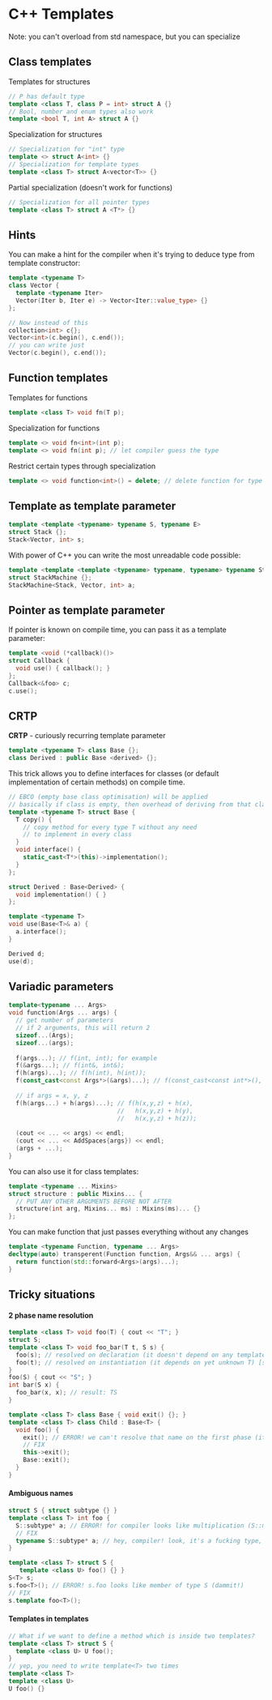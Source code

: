 # C++ Templates

Note: you can't overload from std namespace, but you can specialize

## Class templates

Templates for structures
```c++
// P has default type
template <class T, class P = int> struct A {} 
// Bool, number and enum types also work
template <bool T, int A> struct A {}
```

Specialization for structures
```c++
// Specialization for "int" type
template <> struct A<int> {} 
// Specialization for template types
template <class T> struct A<vector<T>> {}
```

Partial specialization (doesn't work for functions)
```c++
// Specialization for all pointer types
template <class T> struct A <T*> {}
```

## Hints

You can make a hint for the compiler when it's trying to deduce type from template constructor:
```c++
template <typename T>
class Vector {
  template <typename Iter>
  Vector(Iter b, Iter e) -> Vector<Iter::value_type> {}
};

// Now instead of this
collection<int> c{};
Vector<int>(c.begin(), c.end());
// you can write just
Vector(c.begin(), c.end());
```

## Function templates

Templates for functions
```c++
template <class T> void fn(T p);
```

Specialization for functions
```c++
template <> void fn<int>(int p);
template <> void fn(int p); // let compiler guess the type
```

Restrict certain types through specialization
```c++
template <> void function<int>() = delete; // delete function for type int
```

## Template as template parameter

```c++
template <template <typename> typename S, typename E>
struct Stack {};
Stack<Vector, int> s;
```

With power of C++ you can write the most unreadable code possible:
```c++
template <template <template <typename> typename, typename> typename Stack, template <typename> typename S, typename E>
struct StackMachine {};
StackMachine<Stack, Vector, int> a;
```

## Pointer as template parameter
If pointer is known on compile time, you can pass it as a template parameter:
```c++
template <void (*callback)()>
struct Callback {
  void use() { callback(); }
};
Callback<&foo> c;
c.use();
```

## CRTP
**CRTP** - curiously recurring template parameter

```c++
template <typename T> class Base {};
class Derived : public Base <derived> {};
```

This trick allows you to define interfaces for classes (or default implementation of certain methods)
on compile time.

```c++
// EBCO (empty base class optimisation) will be applied
// basically if class is empty, then overhead of deriving from that class will be zero
template <typename T> struct Base {
  T copy() {
    // copy method for every type T without any need
    // to implement in every class
  }
  void interface() {
    static_cast<T*>(this)->implementation();
  }
};

struct Derived : Base<Derived> {
  void implementation() { }
};

template <typename T>
void use(Base<T>& a) {
  a.interface();
}

Derived d;
use(d);
```

## Variadic parameters

```c++
template<typename ... Args>
void function(Args ... args) {
  // get number of parameters
  // if 2 arguments, this will return 2
  sizeof...(Args);
  sizeof...(args);
  
  f(args...); // f(int, int); for example
  f(&args...); // f(int&, int&); 
  f(h(args)...); // f(h(int), h(int)); 
  f(const_cast<const Args*>(&args)...); // f(const_cast<const int*>(), const_cast<const int*>());
  
  // if args = x, y, z
  f(h(args...) + h(args)...); // f(h(x,y,z) + h(x),
                              //   h(x,y,z) + h(y), 
                              //   h(x,y,z) + h(z));
  
  (cout << ... << args) << endl; 
  (cout << ... << AddSpaces{args}) << endl;
  (args + ...);
}
```

You can also use it for class templates:
```c++
template <typename ... Mixins>
struct structure : public Mixins... {
  // PUT ANY OTHER ARGUMENTS BEFORE NOT AFTER
  structure(int arg, Mixins... ms) : Mixins(ms)... {}
};
```

You can make function that just passes everything without any changes
```c++
template <typename Function, typename ... Args>
decltype(auto) transperent(Function function, Args&& ... args) {
  return function(std::forward<Args>(args)...);
}
```

## Tricky situations

#### 2 phase name resolution
```c++
template <class T> void foo(T) { cout << "T"; }
struct S;
template <class T> void foo_bar(T t, S s) {
  foo(s); // resolved on declaration (it doesn't depend on any template param) [first phase]
  foo(t); // resolved on instantiation (it depends on yet unknown T) [second phase]
}
foo(S) { cout << "S"; }
int bar(S x) {
  foo_bar(x, x); // result: TS
}
```

```c++
template <class T> class Base { void exit() {}; }
template <class T> class Child : Base<T> {
  void foo() {
    exit(); // ERROR! we can't resolve that name on the first phase (it doesn't depend on anything)
    // FIX
    this->exit();
    Base::exit();
  }
}
```

#### Ambiguous names
```c++
struct S { struct subtype {} }
template <class T> int foo {
  S::subtype* a; // ERROR! for compiler looks like multiplication (S::member * a);
  // FIX
  typename S::subtype* a; // hey, compiler! look, it's a fucking type, not a member of a struct
}

template <class T> struct S {
   template <class U> foo() {} }
S<T> s;
s.foo<T>(); // ERROR! s.foo looks like member of type S (dammit!)
// FIX
s.template foo<T>();
```

#### Templates in templates
```c++
// What if we want to define a method which is inside two templates?
template <class T> struct S {
  template <class U> U foo();
}
// yep, you need to write template<T> two times
template <class T>
template <class U>
U foo() {}
```


